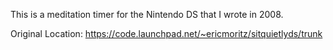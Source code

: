 This is a meditation timer for the Nintendo DS that I wrote in 2008. 

Original Location: https://code.launchpad.net/~ericmoritz/sitquietlyds/trunk
